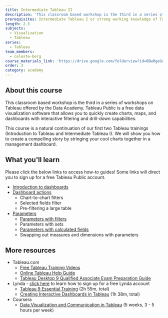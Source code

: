 ```yaml
---
title: Intermediate Tableau II
description: 'This classroom based workshop is the third in a series of workshops on Tableau offered by the Data Academy. Tableau Public is a free data visualization software that allows you to quickly create charts, maps, and dashboards with interactive filtering and drill-down capabilities.'
prerequisites: Intermediate Tableau I or strong working knowledge of Tableau
length: 2.5
subjects:
  - Visualization
  - Tableau
series:
  - Tableau
team_members:
  - celeste-berg
course_materials_link: 'https://drive.google.com/folderview?id=0BwRgeGq-b8f9dW9jS25pM1JJcDQ&usp=sharing'
order: 3
category: academy
---
```



## About this course

This classroom based workshop is the third in a series of workshops on Tableau offered by the Data Academy. Tableau Public is a free data visualization software that allows you to quickly create charts, maps, and dashboards with interactive filtering and drill-down capabilities.

This course is a natural continuation of our first two Tableau trainings (Introduction to Tableau and Intermediate Tableau I). We will show you how to create a compelling story by stringing your cool charts together in a management dashboard.

## What you'll learn

Please click the below links to access how-to guides! Some links will direct you to sign up for a free Tableau Public account.

* [Introduction to dashboards](http://www.tableau.com/learn/tutorials/on-demand/getting-started-dashboards-and-stories?signin=2a605b07b036fce61a341126449e7252)
* [Dashboard actions](http://www.tableau.com/learn/tutorials/on-demand/dashboard-interactivity-using-actions)
  * Chart-to-chart filters
  * Selected fields filter
  * Pre-filtering a large table
* [Parameters](http://www.tableau.com/learn/tutorials/on-demand/parameters?signin=84fdd9f339b4afab0d1493b995f67018)
  * [Parameters with filters](http://onlinehelp.tableau.com/current/pro/online/en-us/help.htm#parameters_filters.html)
  * Parameters with sets
  * [Parameters with calculated fields](http://onlinehelp.tableau.com/current/pro/online/en-us/help.htm#parameters_calculations.html)
  * Swapping out measures and dimensions with parameters


## More resources

* Tableau.com
  * [Free Tableau Training Videos](http://www.tableau.com/learn/training)
  * [Online Tableau Help Guide](http://onlinehelp.tableau.com/current/pro/online/windows/en-us/help.html)
  * [Tableau Desktop 9 Qualified Associate Exam Preparation Guide](http://mkt.tableau.com/files/Desktop-9-QA-Prep-Guide.pdf)
* Lynda - [click here](https://drive.google.com/file/d/0BwRgeGq-b8f9eVNXQU9BNEJJVHc/view?usp=sharing) to learn how to sign up for a free Lynda account
  * [Tableau 9 Essential Training](https://www.lynda.com/Tableau-tutorials/Tableau-9-Essential-Training/386886-2.html) (2h 55m, total)
  * [Creating Interactive Dashboards in Tableau](https://www.lynda.com/Tableau-tutorials/Creating-Interactive-Dashboards-Tableau/417094-2.html) (1h 38m, total)
* Coursera
  * [Data Visualization and Communication in Tableau](https://www.coursera.org/learn/analytics-tableau/) (5 weeks, 3 - 5 hours per week)